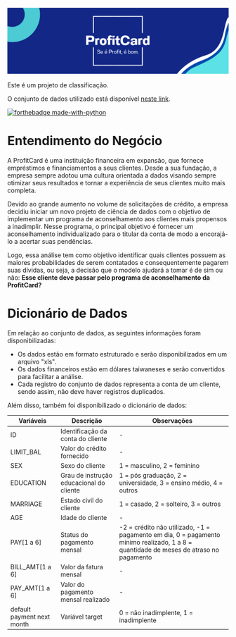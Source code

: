 ![](figures/ProfitCard.png)

Este é um projeto de classificação.  

O conjunto de dados utilizado está disponível [neste link](https://archive.ics.uci.edu/ml/datasets/default+of+credit+card+clients). 

[![forthebadge made-with-python](http://ForTheBadge.com/images/badges/made-with-python.svg)](https://www.python.org/)

# Entendimento do Negócio

A ProfitCard é uma instituição financeira em expansão, que fornece empréstimos e financiamentos a seus clientes. Desde a sua fundação, a empresa sempre adotou uma cultura orientada a dados visando sempre otimizar seus resultados e tornar a experiência de seus clientes muito mais completa.

Devido ao grande aumento no volume de solicitações de crédito, a empresa decidiu iniciar um novo projeto de ciência de dados com o objetivo de implementar um programa de aconselhamento aos clientes mais propensos a inadimplir. Nesse programa, o principal objetivo é fornecer um aconselhamento individualizado para o titular da conta de modo a encorajá-lo a acertar suas pendências.

Logo, essa análise tem como objetivo identificar quais clientes possuem as maiores probabilidades de serem contatados e consequentemente pagarem suas dívidas, ou seja, a decisão que o modelo ajudará a tomar é de sim ou não: **Esse cliente deve passar pelo programa de aconselhamento da ProfitCard?**

# Dicionário de Dados

Em relação ao conjunto de dados, as seguintes informações foram disponibilizadas:

- Os dados estão em formato estruturado e serão disponibilizados em um arquivo "xls".
- Os dados financeiros estão em dólares taiwaneses e serão convertidos para facilitar a análise.
- Cada registro do conjunto de dados representa a conta de um cliente, sendo assim, não deve haver registros duplicados.

Além disso, também foi disponibilizado o dicionário de dados:

| Variáveis                        | Descrição                                                    | Observações                   |
| -------------------------------- | ------------------------------------------------------------ | ----------------------------- |
| ID                               | Identificação da conta do cliente                            |                -              |
| LIMIT_BAL                        | Valor do crédito fornecido                                   |                -              |
| SEX                              | Sexo do cliente                                              | 1 = masculino, 2 = feminino   |
| EDUCATION                        | Grau de instrução educacional do cliente                     | 1 = pós graduação, 2 = universidade, 3 = ensino médio, 4 = outros|
| MARRIAGE                         | Estado civil do cliente                                      | 1 = casado, 2 = solteiro, 3 = outros |
| AGE                              | Idade do cliente                                             |                -              |
| PAY[1 a 6]                       | Status do pagamento mensal                                   | -2 = crédito não utilizado, -1 = pagamento em dia, 0 = pagamento mínimo realizado, 1 a 8 = quantidade de meses de atraso no pagamento | 
| BILL_AMT[1 a 6]                  | Valor da fatura mensal                                       |                -              |
| PAY_AMT[1 a 6]                   | Valor do pagamento mensal realizado                          |                -              |
| default payment next month       | Variável target                                              | 0 = não inadimplente, 1 = inadimplente |
